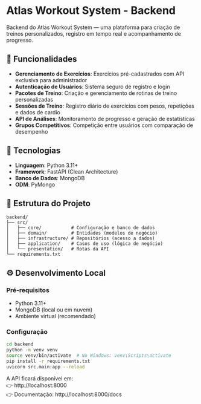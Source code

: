 # Atlas Workout System - Backend

Backend do Atlas Workout System — uma plataforma para criação de treinos personalizados, registro em tempo real e acompanhamento de progresso.

## 🚀 Funcionalidades

- **Gerenciamento de Exercícios**: Exercícios pré-cadastrados com API exclusiva para administrador  
- **Autenticação de Usuários**: Sistema seguro de registro e login  
- **Pacotes de Treino**: Criação e gerenciamento de rotinas de treino personalizadas  
- **Sessões de Treino**: Registro diário de exercícios com pesos, repetições e dados de cardio  
- **API de Análises**: Monitoramento de progresso e geração de estatísticas  
- **Grupos Competitivos**: Competição entre usuários com comparação de desempenho  

## 🧩 Tecnologias

- **Linguagem**: Python 3.11+  
- **Framework**: FastAPI (Clean Architecture)  
- **Banco de Dados**: MongoDB  
- **ODM**: PyMongo  

## 🧱 Estrutura do Projeto

```
backend/
├── src/
│   ├── core/           # Configuração e banco de dados
│   ├── domain/         # Entidades (modelos de negócio)
│   ├── infrastructure/ # Repositórios (acesso a dados)
│   ├── application/    # Casos de uso (lógica de negócio)
│   └── presentation/   # Rotas da API
└── requirements.txt
```

## ⚙️ Desenvolvimento Local

### Pré-requisitos
- Python 3.11+
- MongoDB (local ou em nuvem)
- Ambiente virtual (recomendado)

### Configuração
```bash
cd backend
python -m venv venv
source venv/bin/activate  # No Windows: venv\Scripts\activate
pip install -r requirements.txt
uvicorn src.main:app --reload
```

A API ficará disponível em:  
👉 http://localhost:8000  
👉 Documentação: http://localhost:8000/docs